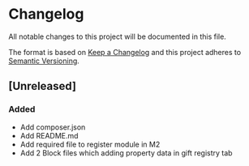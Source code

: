 # Changelog
All notable changes to this project will be documented in this file.

The format is based on [Keep a Changelog](http://keepachangelog.com/en/1.0.0/)
and this project adheres to [Semantic Versioning](http://semver.org/spec/v2.0.0.html).

## [Unreleased]
### Added
 - Add composer.json
 - Add README.md
 - Add required file to register module in M2
 - Add 2 Block files which adding property data in gift registry tab
